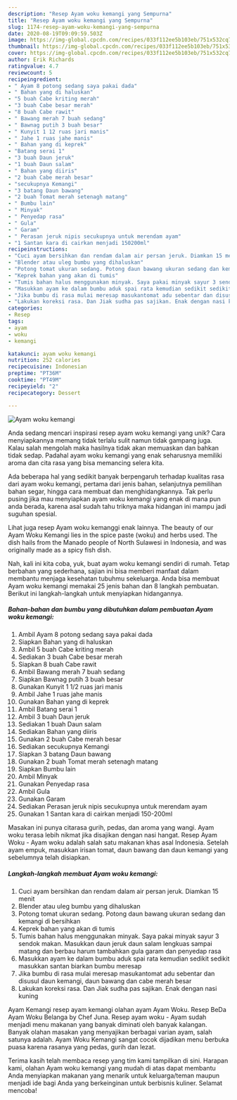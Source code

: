 ```yaml
---
description: "Resep Ayam woku kemangi yang Sempurna"
title: "Resep Ayam woku kemangi yang Sempurna"
slug: 1174-resep-ayam-woku-kemangi-yang-sempurna
date: 2020-08-19T09:09:59.503Z
image: https://img-global.cpcdn.com/recipes/033f112ee5b103eb/751x532cq70/ayam-woku-kemangi-foto-resep-utama.jpg
thumbnail: https://img-global.cpcdn.com/recipes/033f112ee5b103eb/751x532cq70/ayam-woku-kemangi-foto-resep-utama.jpg
cover: https://img-global.cpcdn.com/recipes/033f112ee5b103eb/751x532cq70/ayam-woku-kemangi-foto-resep-utama.jpg
author: Erik Richards
ratingvalue: 4.7
reviewcount: 5
recipeingredient:
- " Ayam 8 potong sedang saya pakai dada"
- " Bahan yang di haluskan"
- "5 buah Cabe kriting merah"
- "3 buah Cabe besar merah"
- "8 buah Cabe rawit"
- " Bawang merah 7 buah sedang"
- " Bawnag putih 3 buah besar"
- " Kunyit 1 12 ruas jari manis"
- " Jahe 1 ruas jahe manis"
- " Bahan yang di keprek"
- "Batang serai 1"
- "3 buah Daun jeruk"
- "1 buah Daun salam"
- " Bahan yang diiris"
- "2 buah Cabe merah besar"
- "secukupnya Kemangi"
- "3 batang Daun bawang"
- "2 buah Tomat merah setenagh matang"
- " Bumbu lain"
- " Minyak"
- " Penyedap rasa"
- " Gula"
- " Garam"
- " Perasan jeruk nipis secukupnya untuk merendam ayam"
- "1 Santan kara di cairkan menjadi 150200ml"
recipeinstructions:
- "Cuci ayam bersihkan dan rendam dalam air persan jeruk. Diamkan 15 menit"
- "Blender atau uleg bumbu yang dihaluskan"
- "Potong tomat ukuran sedang. Potong daun bawang ukuran sedang dan kemangi di bersihkan"
- "Keprek bahan yang akan di tumis"
- "Tumis bahan halus menggunakan minyak. Saya pakai minyak sayur 3 sendok makan. Masukkan daun jeruk daun salam lengkuas sampai matang dan berbau harum tambahkan gula garam dan penyedap rasa"
- "Masukkan ayam ke dalam bumbu aduk spai rata kemudian sedikit sedikit masukkan santan biarkan bumbu meresap"
- "Jika bumbu di rasa mulai meresap masukantomat adu sebentar dan disusul daun kemangi, daun bawang dan cabe merah besar"
- "Lakukan koreksi rasa. Dan Jiak sudha pas sajikan. Enak dengan nasi kuning"
categories:
- Resep
tags:
- ayam
- woku
- kemangi

katakunci: ayam woku kemangi 
nutrition: 252 calories
recipecuisine: Indonesian
preptime: "PT36M"
cooktime: "PT49M"
recipeyield: "2"
recipecategory: Dessert

---
```



![Ayam woku kemangi](https://img-global.cpcdn.com/recipes/033f112ee5b103eb/751x532cq70/ayam-woku-kemangi-foto-resep-utama.jpg)

Anda sedang mencari inspirasi resep ayam woku kemangi yang unik? Cara menyiapkannya memang tidak terlalu sulit namun tidak gampang juga. Kalau salah mengolah maka hasilnya tidak akan memuaskan dan bahkan tidak sedap. Padahal ayam woku kemangi yang enak seharusnya memiliki aroma dan cita rasa yang bisa memancing selera kita.

Ada beberapa hal yang sedikit banyak berpengaruh terhadap kualitas rasa dari ayam woku kemangi, pertama dari jenis bahan, selanjutnya pemilihan bahan segar, hingga cara membuat dan menghidangkannya. Tak perlu pusing jika mau menyiapkan ayam woku kemangi yang enak di mana pun anda berada, karena asal sudah tahu triknya maka hidangan ini mampu jadi suguhan spesial.

Lihat juga resep Ayam woku kemanggi enak lainnya. The beauty of our Ayam Woku Kemangi lies in the spice paste (woku) and herbs used. The dish hails from the Manado people of North Sulawesi in Indonesia, and was originally made as a spicy fish dish.


Nah, kali ini kita coba, yuk, buat ayam woku kemangi sendiri di rumah. Tetap berbahan yang sederhana, sajian ini bisa memberi manfaat dalam membantu menjaga kesehatan tubuhmu sekeluarga. Anda bisa membuat Ayam woku kemangi memakai 25 jenis bahan dan 8 langkah pembuatan. Berikut ini langkah-langkah untuk menyiapkan hidangannya.

<!--inarticleads1-->

##### Bahan-bahan dan bumbu yang dibutuhkan dalam pembuatan Ayam woku kemangi:

1. Ambil  Ayam 8 potong sedang saya pakai dada
1. Siapkan  Bahan yang di haluskan
1. Ambil 5 buah Cabe kriting merah
1. Sediakan 3 buah Cabe besar merah
1. Siapkan 8 buah Cabe rawit
1. Ambil  Bawang merah 7 buah sedang
1. Siapkan  Bawnag putih 3 buah besar
1. Gunakan  Kunyit 1 1/2 ruas jari manis
1. Ambil  Jahe 1 ruas jahe manis
1. Gunakan  Bahan yang di keprek
1. Ambil Batang serai 1
1. Ambil 3 buah Daun jeruk
1. Sediakan 1 buah Daun salam
1. Sediakan  Bahan yang diiris
1. Gunakan 2 buah Cabe merah besar
1. Sediakan secukupnya Kemangi
1. Siapkan 3 batang Daun bawang
1. Gunakan 2 buah Tomat merah setenagh matang
1. Siapkan  Bumbu lain
1. Ambil  Minyak
1. Gunakan  Penyedap rasa
1. Ambil  Gula
1. Gunakan  Garam
1. Sediakan  Perasan jeruk nipis secukupnya untuk merendam ayam
1. Gunakan 1 Santan kara di cairkan menjadi 150-200ml


Masakan ini punya citarasa gurih, pedas, dan aroma yang wangi. Ayam woku terasa lebih nikmat jika disajikan dengan nasi hangat. Resep Ayam Woku - Ayam woku adalah salah satu makanan khas asal Indonesia. Setelah ayam empuk, masukkan irisan tomat, daun bawang dan daun kemangi yang sebelumnya telah disiapkan. 

<!--inarticleads2-->

##### Langkah-langkah membuat Ayam woku kemangi:

1. Cuci ayam bersihkan dan rendam dalam air persan jeruk. Diamkan 15 menit
1. Blender atau uleg bumbu yang dihaluskan
1. Potong tomat ukuran sedang. Potong daun bawang ukuran sedang dan kemangi di bersihkan
1. Keprek bahan yang akan di tumis
1. Tumis bahan halus menggunakan minyak. Saya pakai minyak sayur 3 sendok makan. Masukkan daun jeruk daun salam lengkuas sampai matang dan berbau harum tambahkan gula garam dan penyedap rasa
1. Masukkan ayam ke dalam bumbu aduk spai rata kemudian sedikit sedikit masukkan santan biarkan bumbu meresap
1. Jika bumbu di rasa mulai meresap masukantomat adu sebentar dan disusul daun kemangi, daun bawang dan cabe merah besar
1. Lakukan koreksi rasa. Dan Jiak sudha pas sajikan. Enak dengan nasi kuning


Ayam Kemangi resep ayam kemangi olahan ayam Ayam Woku. Resep BeDa Ayam Woku Belanga by Chef Juna. Resep ayam woku - Ayam sudah menjadi menu makanan yang banyak diminati oleh banyak kalangan. Banyak olahan masakan yang menyajikan berbagai varian ayam, salah satunya adalah. Ayam Woku Kemangi sangat cocok dijadikan menu berbuka puasa karena rasanya yang pedas, gurih dan lezat. 

Terima kasih telah membaca resep yang tim kami tampilkan di sini. Harapan kami, olahan Ayam woku kemangi yang mudah di atas dapat membantu Anda menyiapkan makanan yang menarik untuk keluarga/teman maupun menjadi ide bagi Anda yang berkeinginan untuk berbisnis kuliner. Selamat mencoba!
